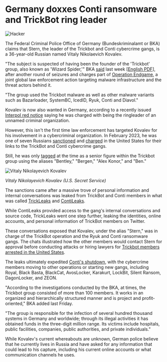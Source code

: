 # Germany doxxes Conti ransomware and TrickBot ring leader

![Hacker](https://www.bleepstatic.com/content/hl-images/2024/06/27/blacksuit-hacker.jpg)

The Federal Criminal Police Office of Germany (Bundeskriminalamt or BKA) claims that Stern, the leader of the Trickbot and Conti cybercrime gangs, is a 36-year-old Russian named Vitaly Nikolaevich Kovalev.

"The subject is suspected of having been the founder of the 'Trickbot' group, also known as 'Wizard Spider,'" BKA [said](https://www.bka.de/DE/IhreSicherheit/Fahndungen/Personen/BekanntePersonen/Endgame%5F2/KVN/Sachverhalt.html) last week \[[English PDF](https://www.bka.de/DE/IhreSicherheit/Fahndungen/Personen/BekanntePersonen/Endgame%5F2/KVN/Englisch.pdf?%5F%5Fblob=publicationFile&v=1)\], after another round of seizures and charges part of [Operation Endgame](https://www.bleepingcomputer.com/tag/operation-endgame/), a joint global law enforcement action targeting malware infrastructure and the threat actors behind it.

"The group used the Trickbot malware as well as other malware variants such as Bazarloader, SystemBC, IcedID, Ryuk, Conti and Diavol."

Kovalev is now also wanted in Germany, according to a recently issued [Interpol red notice](https://www.interpol.int/en/How-we-work/Notices/Red-Notices/View-Red-Notices#2025-39252) saying he was charged with being the ringleader of an unnamed criminal organization.

However, this isn't the first time law enforcement has targeted Kovalev for his involvement in a cybercriminal organization. In February 2023, he was one of seven Russians [sanctioned](https://www.bleepingcomputer.com/news/security/us-and-uk-sanction-trickbot-and-conti-ransomware-operation-members/) and [charged](https://www.justice.gov/usao-nj/pr/russian-national-charged-bank-fraud-related-hacking-campaign) in the United States for their links to the TrickBot and Conti cybercrime gangs.

Still, he was only [tagged](https://www.secretservice.gov/investigations/mostwanted/kovalev) at the time as a senior figure within the Trickbot group using the aliases "Bentley," "Bergen," "Alex Konor," and "Ben."

![Vitaly Nikolayevich Kovalev](https://www.bleepstatic.com/images/news/u/1109292/2025/Vitaly-Nikolayevich-Kovalev.jpg)

_Vitaly Nikolayevich Kovalev (U.S. Secret Service)_

The sanctions came after a massive trove of personal information and internal conversations was leaked from TrickBot and Conti members in what was called [TrickLeaks](http://www.wired.com/story/trickbot-trickleaks-bentley/) and [ContiLeaks](https://www.bleepingcomputer.com/news/security/conti-ransomwares-internal-chats-leaked-after-siding-with-russia/).

While ContiLeaks provided access to the gang's internal conversations and source code, TrickLeaks went one step further, leaking the identities, online accounts, and personal information of TrickBot members on Twitter.

These conversations exposed that Kovalev, under the alias "Stern," was in charge of the TrickBot operation and the Ryuk and Conti ransomware gangs. The chats illustrated how the other members would contact Stern for approval before conducting attacks or hiring lawyers for [Trickbot members arrested in the United States](https://www.bleepingcomputer.com/news/security/us-charges-latvian-for-helping-develop-the-trickbot-malware/).

The leaks ultimately expedited [Conti's shutdown](https://www.bleepingcomputer.com/news/security/conti-ransomware-shuts-down-operation-rebrands-into-smaller-units/), with the cybercrime members moving to other operations or starting new gangs, including Royal, Black Basta, BlackCat, AvosLocker, Karakurt, LockBit, Silent Ransom, DagonLocker, and ZEON.

"According to the investigations conducted by the BKA, at times, the Trickbot group consisted of more than 100 members. It works in an organized and hierarchically structured manner and is project and profit-oriented," BKA added last Friday.

"The group is responsible for the infection of several hundred thousand systems in Germany and worldwide; through its illegal activities it has obtained funds in the three-digit million range. Its victims include hospitals, public facilities, companies, public authorities, and private individuals."

While Kovalev's current whereabouts are unknown, German police believe that he currently lives in Russia and have asked for any information that could lead to his capture, including his current online accounts or what communication channels he uses.